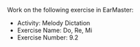 Work on the following exercise in EarMaster:
- Activity: Melody Dictation
- Exercise Name: Do, Re, Mi
- Exercise Number: 9.2
